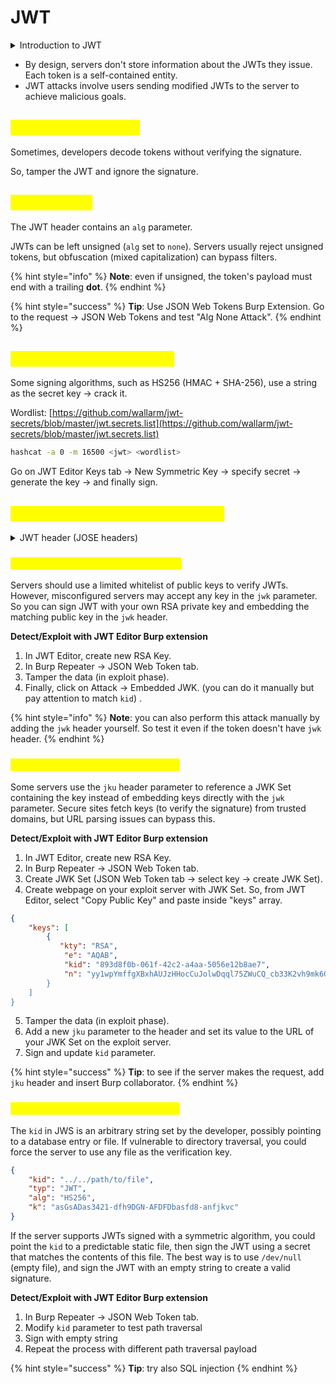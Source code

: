 # JWT

<details>

<summary>Introduction to JWT</summary>

JSON web tokens (JWTs) are a standardized format for sending cryptographically signed JSON data between systems. They typically send user information for authentication, session handling, and access control. Unlike classic session tokens, all necessary server data is stored client-side within the JWT.

A JWT consists of 3 parts: a header, a payload, and a signature. These are each separated by a dot.

<mark style="color:red;">eyJhbGciOiJIUzI1NiIsInR5cCI6IkpXVCJ9</mark>.<mark style="color:purple;">eyJzdWIiOiIxMjM0NTY3ODkwIiwibmFtZSI6IkpvaG4gRG9lIiwiaWF0IjoxNTE2MjM5MDIyfQ</mark>.<mark style="color:green;">SflKxwRJSMeKKF2QT4fwpMeJf36POk6yJV\_adQssw5c</mark>

The header and payload parts of a JWT are base64url-encoded JSON objects.

#### JWT signature <a href="#jwt-signature" id="jwt-signature"></a>

The server issuing the token generates the signature by hashing the header and payload, sometimes encrypting the resulting hash. This process uses a secret signing key, allowing servers to verify the token's integrity:

Any change to the header or payload results in a mismatched signature.

Without the server's secret signing key, generating a correct signature for a given header or payload is impossible.

</details>

* By design, servers don't store information about the JWTs they issue. Each token is a self-contained entity.
* JWT attacks involve users sending modified JWTs to the server to achieve malicious goals.

## <mark style="color:yellow;">Arbitrary signatures</mark> <a href="#accepting-arbitrary-signatures" id="accepting-arbitrary-signatures"></a>

Sometimes, developers decode tokens without verifying the signature.

So, tamper the JWT and ignore the signature.

## <mark style="color:yellow;">No signature</mark> <a href="#accepting-tokens-with-no-signature" id="accepting-tokens-with-no-signature"></a>

The JWT header contains an `alg` parameter.

JWTs can be left unsigned (`alg` set to `none`). Servers usually reject unsigned tokens, but obfuscation (mixed capitalization) can bypass filters.

{% hint style="info" %}
**Note**: even if unsigned, the token's payload must end with a trailing **dot**.
{% endhint %}

{% hint style="success" %}
**Tip**: Use JSON Web Tokens Burp Extension. Go to the request -> JSON Web Tokens and test "Alg None  Attack".
{% endhint %}

## <mark style="color:yellow;">Brute-forcing secret keys</mark> <a href="#brute-forcing-secret-keys" id="brute-forcing-secret-keys"></a>

Some signing algorithms, such as HS256 (HMAC + SHA-256), use a string as the secret key -> crack it.

Wordlist: [https://github.com/wallarm/jwt-secrets/blob/master/jwt.secrets.list](https://github.com/wallarm/jwt-secrets/blob/master/jwt.secrets.list)

```sh
hashcat -a 0 -m 16500 <jwt> <wordlist>
```

Go on JWT Editor Keys tab -> New Symmetric Key -> specify secret -> generate the key -> and finally sign.

## <mark style="color:yellow;">JWT header parameter injections</mark> <a href="#jwt-header-parameter-injections" id="jwt-header-parameter-injections"></a>

<details>

<summary>JWT header (JOSE headers)</summary>

According to the JWS specification, only the `alg` header parameter is mandatory. However, JWT headers often contain additional parameters of interest to attackers:

* `jwk` (JSON Web Key): An embedded JSON object representing the key.

```json
"jwk": {
    "kty": "RSA",
    "e": "AQAB",
    "kid": "ed2Nf8sb-sD6ng0-scs5390g-fFD8sfxG",
    "n": "yy1wpYmffgXBxhAUJzHHocCuJolwDqql75ZWuCQ_cb33K2vh9m"
}
```

* `jku` (JSON Web Key Set URL): A URL for servers to fetch the correct key set.

```json
"jku": "https://example.com/.well-known/jwks.json"
```

https://example.com/.well-known/jwks.json

```json
{
  "keys": [
    {
      "kty": "RSA",
      "kid": "1234567890",
      "use": "sig",
      "n": "modulus_value_here",
      "e": "AQAB"
    }
  ]
}
```

* `kid` (Key ID): An ID for servers to identify the correct key among multiple keys.

</details>

### <mark style="color:yellow;">Injecting self-signed JWTs via jwk</mark> <a href="#injecting-self-signed-jwts-via-the-jwk-parameter" id="injecting-self-signed-jwts-via-the-jwk-parameter"></a>

Servers should use a limited whitelist of public keys to verify JWTs. However, misconfigured servers may accept any key in the `jwk` parameter. So you can sign JWT with your own RSA private key and embedding the matching public key in the `jwk` header.

**Detect/Exploit with JWT Editor Burp extension**

1. In JWT Editor, create new RSA Key.
2. In Burp Repeater -> JSON Web Token tab.
3. Tamper the data (in exploit phase).
4. Finally, click on Attack -> Embedded JWK. (you can do it manually but pay attention to match `kid`) .

{% hint style="info" %}
**Note**: you can also perform this attack manually by adding the `jwk` header yourself. So test it even if the token doesn't have `jwk` header.
{% endhint %}

### <mark style="color:yellow;">Injecting self-signed JWTs via jku</mark>

Some servers use the `jku`  header parameter to reference a JWK Set containing the key instead of embedding keys directly with the `jwk` parameter. Secure sites fetch keys (to verify the signature) from trusted domains, but URL parsing issues can bypass this.

**Detect/Exploit with JWT Editor Burp extension**

1. In JWT Editor, create new RSA Key.
2. In Burp Repeater -> JSON Web Token tab.
3. Create JWK Set (JSON Web Token tab -> select key -> create JWK Set).
4. Create webpage on your exploit server with JWK Set. So, from JWT Editor, select "Copy Public Key" and paste inside "keys" array.

```json
{
    "keys": [
        {
           "kty": "RSA",
            "e": "AQAB",
            "kid": "893d8f0b-061f-42c2-a4aa-5056e12b8ae7",
            "n": "yy1wpYmffgXBxhAUJzHHocCuJolwDqql75ZWuCQ_cb33K2vh9mk6GPM9gNN4Y_qTVX67WhsN3JvaFYw
        }
    ]
}
```

5. Tamper the data (in exploit phase).
6. Add a new `jku` parameter to the header and set its value to the URL of your JWK Set on the exploit server.
7. Sign and update `kid` parameter.

{% hint style="success" %}
**Tip**: to see if the server makes the request, add `jku` header and insert Burp collaborator.
{% endhint %}

### <mark style="color:yellow;">Injecting self-signed JWTs via kid</mark>

The `kid` in JWS is an arbitrary string set by the developer, possibly pointing to a database entry or file. If vulnerable to directory traversal, you could force the server to use any file as the verification key.

```json
{
    "kid": "../../path/to/file",
    "typ": "JWT",
    "alg": "HS256",
    "k": "asGsADas3421-dfh9DGN-AFDFDbasfd8-anfjkvc"
}
```

If the server supports JWTs signed with a symmetric algorithm, you could point the `kid` to a predictable static file, then sign the JWT using a secret that matches the contents of this file. The best way is to use `/dev/null` (empty file), and sign the JWT with an empty string to create a valid signature.

**Detect/Exploit with JWT Editor Burp extension**

1. In Burp Repeater -> JSON Web Token tab.
2. Modify  `kid` parameter to test path traversal
3. Sign with empty string
4. Repeat the process with different path traversal payload

{% hint style="success" %}
**Tip**: try also SQL injection
{% endhint %}
